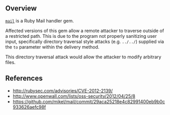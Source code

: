 ## Overview

[`mail`](https://rubygems.org/gems/mail) is a Ruby Mail handler gem.

Affected versions of this gem allow a remote attacker to traverse outside of a restricted path. This is due to the program not properly sanitizing user input, specifically directory traversal style attacks (e.g. `../../`) supplied via the `to` parameter within the delivery method.

This directory traversal attack would allow the attacker to modify arbitrary files.

## References

- http://rubysec.com/advisories/CVE-2012-2139/
- http://www.openwall.com/lists/oss-security/2012/04/25/8
- https://github.com/mikel/mail/commit/29aca25218e4c82991400eb9b0c933626aefc98f
